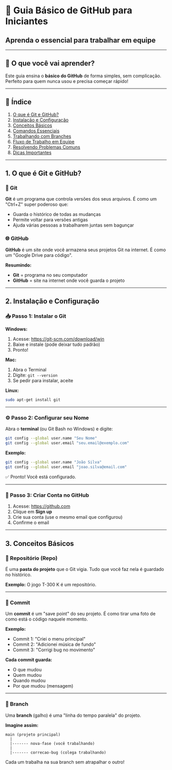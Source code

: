 # 🐙 Guia Básico de GitHub para Iniciantes
## Aprenda o essencial para trabalhar em equipe

---

## 🎯 O que você vai aprender?

Este guia ensina o **básico do GitHub** de forma simples, sem complicação. Perfeito para quem nunca usou e precisa começar rápido!

---

## 📖 Índice

1. [O que é Git e GitHub?](#1-o-que-é-git-e-github)
2. [Instalação e Configuração](#2-instalação-e-configuração)
3. [Conceitos Básicos](#3-conceitos-básicos)
4. [Comandos Essenciais](#4-comandos-essenciais)
5. [Trabalhando com Branches](#5-trabalhando-com-branches)
6. [Fluxo de Trabalho em Equipe](#6-fluxo-de-trabalho-em-equipe)
7. [Resolvendo Problemas Comuns](#7-resolvendo-problemas-comuns)
8. [Dicas Importantes](#8-dicas-importantes)

---

## 1. O que é Git e GitHub?

### 🤔 Git
**Git** é um programa que controla versões dos seus arquivos. É como um "Ctrl+Z" super poderoso que:
- Guarda o histórico de todas as mudanças
- Permite voltar para versões antigas
- Ajuda várias pessoas a trabalharem juntas sem bagunçar

### 🌐 GitHub
**GitHub** é um site onde você armazena seus projetos Git na internet. É como um "Google Drive para código".

**Resumindo:**
- **Git** = programa no seu computador
- **GitHub** = site na internet onde você guarda o projeto

---

## 2. Instalação e Configuração

### 📥 Passo 1: Instalar o Git

**Windows:**
1. Acesse: https://git-scm.com/download/win
2. Baixe e instale (pode deixar tudo padrão)
3. Pronto!

**Mac:**
1. Abra o Terminal
2. Digite: `git --version`
3. Se pedir para instalar, aceite

**Linux:**
```bash
sudo apt-get install git
```

---

### ⚙️ Passo 2: Configurar seu Nome

Abra o **terminal** (ou Git Bash no Windows) e digite:

```bash
git config --global user.name "Seu Nome"
git config --global user.email "seu.email@exemplo.com"
```

**Exemplo:**
```bash
git config --global user.name "João Silva"
git config --global user.email "joao.silva@email.com"
```

✅ Pronto! Você está configurado.

---

### 🔑 Passo 3: Criar Conta no GitHub

1. Acesse: https://github.com
2. Clique em **Sign up**
3. Crie sua conta (use o mesmo email que configurou)
4. Confirme o email

---

## 3. Conceitos Básicos

### 📁 Repositório (Repo)
É uma **pasta do projeto** que o Git vigia. Tudo que você faz nela é guardado no histórico.

**Exemplo:** O jogo T-300 K é um repositório.

---

### 💾 Commit
Um **commit** é um "save point" do seu projeto. É como tirar uma foto de como está o código naquele momento.

**Exemplo:**
- Commit 1: "Criei o menu principal"
- Commit 2: "Adicionei música de fundo"
- Commit 3: "Corrigi bug no movimento"

**Cada commit guarda:**
- O que mudou
- Quem mudou
- Quando mudou
- Por que mudou (mensagem)

---

### 🌿 Branch
Uma **branch** (galho) é uma "linha do tempo paralela" do projeto.

**Imagine assim:**
```
main (projeto principal)
  |
  |------- nova-fase (você trabalhando)
  |
  |------- correcao-bug (colega trabalhando)
```

Cada um trabalha na sua branch sem atrapalhar o outro!